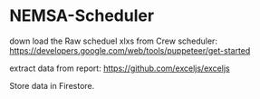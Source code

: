 # NEMSA-Scheduler

down load the Raw scheduel xlxs from Crew scheduler: 
https://developers.google.com/web/tools/puppeteer/get-started

extract data from report: 
https://github.com/exceljs/exceljs

Store data in Firestore. 